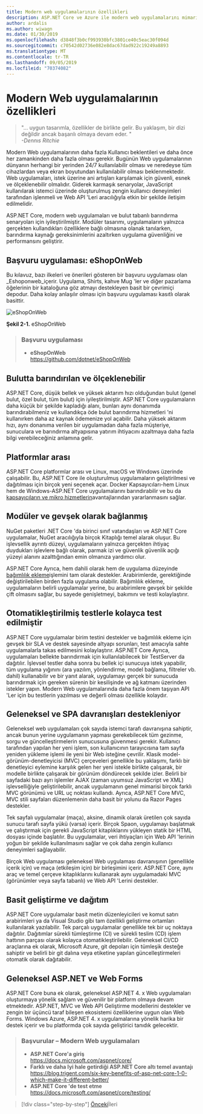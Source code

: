 ```yaml
---
title: Modern web uygulamalarının özellikleri
description: ASP.NET Core ve Azure ile modern web uygulamalarını mimarın Modern Web uygulamalarının özellikleri
author: ardalis
ms.author: wiwagn
ms.date: 01/30/2019
ms.openlocfilehash: d3848f3b0cf993930bfc3801ce40c5eac30f094d
ms.sourcegitcommit: c70542d02736e082e8dac67dad922c19249a8893
ms.translationtype: MT
ms.contentlocale: tr-TR
ms.lasthandoff: 09/05/2019
ms.locfileid: "70374082"
---
```

# <a name="characteristics-of-modern-web-applications"></a>Modern Web uygulamalarının özellikleri

> "… uygun tasarımla, özellikler de birlikte gelir. Bu yaklaşım, bir dizi değildir ancak başarılı olmaya devam eder. "  
> _\-Dennıs Ritchie_

Modern Web uygulamalarının daha fazla Kullanıcı beklentileri ve daha önce her zamankinden daha fazla olması gerekir. Bugünün Web uygulamalarının dünyanın herhangi bir yerinden 24/7 kullanılabilir olması ve neredeyse tüm cihazlardan veya ekran boyutundan kullanılabilir olması beklenmektedir. Web uygulamaları, istek üzerine ani artışları karşılamak için güvenli, esnek ve ölçeklenebilir olmalıdır. Giderek karmaşık senaryolar, JavaScript kullanılarak istemci üzerinde oluşturulmuş zengin kullanıcı deneyimleri tarafından işlenmeli ve Web API 'Leri aracılığıyla etkin bir şekilde iletişim edilmelidir.

ASP.NET Core, modern web uygulamaları ve bulut tabanlı barındırma senaryoları için iyileştirilmiştir. Modüler tasarımı, uygulamaların yalnızca gerçekten kullandıkları özelliklere bağlı olmasına olanak tanılarken, barındırma kaynağı gereksinimlerini azaltırken uygulama güvenliğini ve performansını geliştirir.

## <a name="reference-application-eshoponweb"></a>Başvuru uygulaması: eShopOnWeb

Bu kılavuz, bazı ilkeleri ve önerileri gösteren bir başvuru uygulaması olan _Eshoponweb_içerir. Uygulama, Shirts, kahve Mug 'ler ve diğer pazarlama öğelerinin bir kataloğuna göz atmayı destekleyen basit bir çevrimiçi depodur. Daha kolay anlaşılır olması için başvuru uygulaması kasıtlı olarak basittir.

![eShopOnWeb](./media/image2-1.png)

**Şekil 2-1.** eShopOnWeb

> ### <a name="reference-application"></a>Başvuru uygulaması
>
> - **eShopOnWeb**  
>   <https://github.com/dotnet/eShopOnWeb>

## <a name="cloud-hosted-and-scalable"></a>Bulutta barındırılan ve ölçeklenebilir

ASP.NET Core, düşük bellek ve yüksek aktarım hızı olduğundan bulut (genel bulut, özel bulut, tüm bulut) için iyileştirilmiştir. ASP.NET Core uygulamaların daha küçük bir şekilde kapladığı alanı, bunları aynı donanımda barındırabilmeniz ve kullandıkça öde bulut barındırma hizmetleri 'ni kullanırken daha az kaynak ödemenize yol açabilir. Daha yüksek aktarım hızı, aynı donanıma verilen bir uygulamadan daha fazla müşteriye, sunuculara ve barındırma altyapısına yatırım ihtiyacını azaltmaya daha fazla bilgi verebileceğiniz anlamına gelir.

## <a name="cross-platform"></a>Platformlar arası

ASP.NET Core platformlar arası ve Linux, macOS ve Windows üzerinde çalışabilir. Bu, ASP.NET Core ile oluşturulmuş uygulamaların geliştirilmesi ve dağıtılması için birçok yeni seçenek açar. Docker Kapsayıcıları-hem Linux hem de Windows-ASP.NET Core uygulamalarını barındırabilir ve bu da [kapsayıcıların ve mikro hizmetlerin](../microservices/index.md)avantajlarından yararlanmasını sağlar.

## <a name="modular-and-loosely-coupled"></a>Modüler ve gevşek olarak bağlanmış

NuGet paketleri .NET Core 'da birinci sınıf vatandaşları ve ASP.NET Core uygulamalar, NuGet aracılığıyla birçok Kitaplığı temel alarak oluşur. Bu işlevsellik ayrıntı düzeyi, uygulamaların yalnızca gerçekten ihtiyaç duydukları işlevlere bağlı olarak, parmak izi ve güvenlik güvenlik açığı yüzeyi alanını azalttığından emin olmanıza yardımcı olur.

ASP.NET Core Ayrıca, hem dahili olarak hem de uygulama düzeyinde [bağımlılık ekleme](https://deviq.com/dependency-injection/)işlemini tam olarak destekler. Arabirimlerde, gerektiğinde değiştirilebilen birden fazla uygulama olabilir. Bağımlılık ekleme, uygulamaların belirli uygulamalar yerine, bu arabirimlere gevşek bir şekilde çift olmasını sağlar, bu sayede genişletmeyi, bakımını ve testi kolaylaştırır.

## <a name="easily-tested-with-automated-tests"></a>Otomatikleştirilmiş testlerle kolayca test edilmiştir

ASP.NET Core uygulamalar birim testini destekler ve bağımlılık ekleme için gevşek bir SLA ve destek sayesinde altyapı sorunları, test amacıyla sahte uygulamalarla takas edilmesini kolaylaştırır. ASP.NET Core Ayrıca, uygulamaları bellekte barındırmak için kullanılabilecek bir TestServer da dağıtılır. İşlevsel testler daha sonra bu bellek içi sunucuya istek yapabilir, tüm uygulama yığınını (ara yazılım, yönlendirme, model bağlama, filtreler vb. dahil) kullanabilir ve bir yanıt alarak, uygulamayı gerçek bir sunucuda barındırmak için gereken sürenin bir kesilişinde ve ağ katmanı üzerinden istekler yapın. Modern Web uygulamalarında daha fazla önem taşıyan API 'Ler için bu testlerin yazılması ve değerli olması özellikle kolaydır.

## <a name="traditional-and-spa-behaviors-supported"></a>Geleneksel ve SPA davranışları destekleniyor

Geleneksel web uygulamaları çok sayıda istemci tarafı davranışına sahiptir, ancak bunun yerine uygulamanın yapması gerekebilecek tüm gezinme, sorgu ve güncelleştirmelerin sunucusuna güvenmesi gerekir. Kullanıcı tarafından yapılan her yeni işlem, son kullanıcının tarayıcısına tam sayfa yeniden yükleme işlemi ile yeni bir Web isteğine çevrilir. Klasik model-görünüm-denetleyicisi (MVC) çerçeveleri genellikle bu yaklaşımı, farklı bir denetleyici eylemine karşılık gelen her yeni istekle birlikte çalışarak, bir modelle birlikte çalışarak bir görünüm döndürecek şekilde izler. Belirli bir sayfadaki bazı ayrı işlemler AJAX (zaman uyumsuz JavaScript ve XML) işlevselliğiyle geliştirilebilir, ancak uygulamanın genel mimarisi birçok farklı MVC görünümü ve URL uç noktası kullandı. Ayrıca, ASP.NET Core MVC, MVC stili sayfaları düzenlemenin daha basit bir yolunu da Razor Pages destekler.

Tek sayfalı uygulamalar (maça), aksine, dinamik olarak üretilen çok sayıda sunucu tarafı sayfa yükü (varsa) içerir. Birçok Spaon, uygulamayı başlatmak ve çalıştırmak için gerekli JavaScript kitaplıklarını yükleyen statik bir HTML dosyası içinde başlatılır. Bu uygulamalar, veri ihtiyaçları için Web API 'lerinin yoğun bir şekilde kullanılmasını sağlar ve çok daha zengin kullanıcı deneyimleri sağlayabilir.

Birçok Web uygulaması geleneksel Web uygulaması davranışının (genellikle içerik için) ve maça (etkileşim için) bir birleşimini içerir. ASP.NET Core, aynı araç ve temel çerçeve kitaplıklarını kullanarak aynı uygulamadaki MVC (görünümler veya sayfa tabanlı) ve Web API 'Lerini destekler.

## <a name="simple-development-and-deployment"></a>Basit geliştirme ve dağıtım

ASP.NET Core uygulamalar basit metin düzenleyicileri ve komut satırı arabirimleri ya da Visual Studio gibi tam özellikli geliştirme ortamları kullanılarak yazılabilir. Tek parçalı uygulamalar genellikle tek bir uç noktaya dağıtılır. Dağıtımlar sürekli tümleştirme (CI) ve sürekli teslim (CD) işlem hattının parçası olarak kolayca otomatikleştirilebilir. Geleneksel CI/CD araçlarına ek olarak, Microsoft Azure, git depoları için tümleşik desteğe sahiptir ve belirli bir git dalına veya etiketine yapılan güncelleştirmeleri otomatik olarak dağıtabilir.

## <a name="traditional-aspnet-and-web-forms"></a>Geleneksel ASP.NET ve Web Forms

ASP.NET Core buna ek olarak, geleneksel ASP.NET 4. x Web uygulamaları oluşturmaya yönelik sağlam ve güvenilir bir platform olmaya devam etmektedir. ASP.NET, MVC ve Web API Geliştirme modellerini destekler ve zengin bir üçüncü taraf bileşen ekosistemi özelliklerine uygun olan Web Forms. Windows Azure, ASP.NET 4. x uygulamalarına yönelik harika bir destek içerir ve bu platformda çok sayıda geliştirici tanıdık gelecektir.

> ### <a name="references--modern-web-applications"></a>Başvurular – Modern Web uygulamaları
>
> - **ASP.NET Core'a giriş**  
>   <https://docs.microsoft.com/aspnet/core/>
> - **Farklı ve daha Iyi hale getirdiği ASP.NET Core altı temel avantajı**  
>   <https://blog.trigent.com/six-key-benefits-of-asp-net-core-1-0-which-make-it-different-better/>
> - **ASP.NET Core 'de test etme**  
>   <https://docs.microsoft.com/aspnet/core/testing/>

>[!div class="step-by-step"]
>[Önceki](index.md)İleri
>[](choose-between-traditional-web-and-single-page-apps.md)
